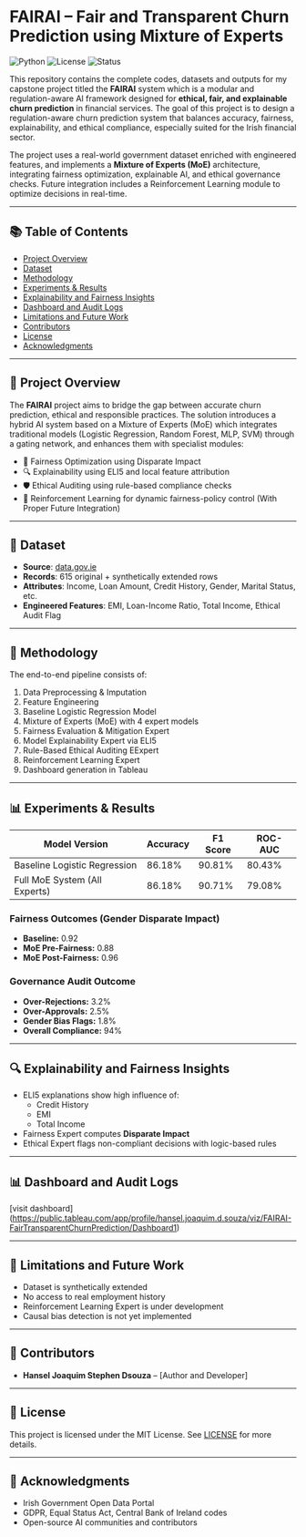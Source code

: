 # FAIRAI – Fair and Transparent Churn Prediction using Mixture of Experts

![Python](https://img.shields.io/badge/Python-3.9-blue)
![License](https://img.shields.io/badge/License-MIT-green)
![Status](https://img.shields.io/badge/Status-Completed-brightgreen)

This repository contains the complete codes, datasets and outputs for my capstone project titled the **FAIRAI** system  which is a modular and regulation-aware AI framework designed for **ethical, fair, and explainable churn prediction** in financial services. The goal of this project is to design a regulation-aware churn prediction system that balances accuracy, fairness, explainability, and ethical compliance, especially suited for the Irish financial sector.

The project uses a real-world government dataset enriched with engineered features, and implements a **Mixture of Experts (MoE)** architecture, integrating fairness optimization, explainable AI, and ethical governance checks. Future integration includes a Reinforcement Learning module to optimize decisions in real-time.

---

## 📚 Table of Contents

- [Project Overview](#project-overview)
- [Dataset](#dataset)
- [Methodology](#methodology)
- [Experiments & Results](#experiments--results)
- [Explainability and Fairness Insights](#explainability-and-fairness-insights)
- [Dashboard and Audit Logs](#dashboard-and-audit-logs)
- [Limitations and Future Work](#limitations-and-future-work)
- [Contributors](#contributors)
- [License](#license)
- [Acknowledgments](#acknowledgments)

---

## 📌 Project Overview

The **FAIRAI** project aims to bridge the gap between accurate churn prediction, ethical and responsible practices. The solution introduces a hybrid AI system based on a Mixture of Experts (MoE) which integrates traditional models (Logistic Regression, Random Forest, MLP, SVM) through a gating network, and enhances them with specialist modules:

- 🔄 Fairness Optimization using Disparate Impact
- 🔍 Explainability using ELI5 and local feature attribution
- 🛡️ Ethical Auditing using rule-based compliance checks
- 🎯 Reinforcement Learning for dynamic fairness-policy control (With Proper Future Integration) 

---

## 📂 Dataset

- **Source**: [data.gov.ie](https://data.gov.ie)
- **Records**: 615 original + synthetically extended rows
- **Attributes**: Income, Loan Amount, Credit History, Gender, Marital Status, etc.
- **Engineered Features**: EMI, Loan-Income Ratio, Total Income, Ethical Audit Flag

---

## 🧠 Methodology

The end-to-end pipeline consists of:

1. Data Preprocessing & Imputation
2. Feature Engineering
3. Baseline Logistic Regression Model
4. Mixture of Experts (MoE) with 4 expert models
5. Fairness Evaluation & Mitigation Expert
6. Model Explainability Expert via ELI5
7. Rule-Based Ethical Auditing EExpert
8. Reinforcement Learning Expert
9.  Dashboard generation in Tableau

---

## 📊 Experiments & Results

| Model Version                    | Accuracy | F1 Score | ROC-AUC |
|----------------------------------|----------|----------|---------|
| Baseline Logistic Regression     | 86.18%   | 90.81%   | 80.43%  |
| Full MoE System (All Experts)    | 86.18%   | 90.71%   | 79.08%  |

### Fairness Outcomes (Gender Disparate Impact)
- **Baseline:** 0.92  
- **MoE Pre-Fairness:** 0.88  
- **MoE Post-Fairness:** 0.96  

### Governance Audit Outcome
- **Over-Rejections:** 3.2%  
- **Over-Approvals:** 2.5%  
- **Gender Bias Flags:** 1.8%  
- **Overall Compliance:** 94%

---

## 🔍 Explainability and Fairness Insights

- ELI5 explanations show high influence of:
  - Credit History
  - EMI
  - Total Income
- Fairness Expert computes **Disparate Impact**
- Ethical Expert flags non-compliant decisions with logic-based rules

---

## 📊 Dashboard and Audit Logs

[visit dashboard] (https://public.tableau.com/app/profile/hansel.joaquim.d.souza/viz/FAIRAI-FairTransparentChurnPrediction/Dashboard1)

---

## 🔮 Limitations and Future Work

- Dataset is synthetically extended
- No access to real employment history
- Reinforcement Learning Expert is under development
- Causal bias detection is not yet implemented

---

## 👥 Contributors

- **Hansel Joaquim Stephen Dsouza** – [Author and Developer]

---

## 📜 License

This project is licensed under the MIT License. See [LICENSE](LICENSE) for more details.

---

## 🙏 Acknowledgments

- Irish Government Open Data Portal
- GDPR, Equal Status Act, Central Bank of Ireland codes
- Open-source AI communities and contributors
